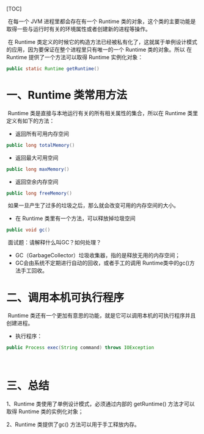 [TOC]

​	在每一个 JVM 进程里都会存在有一个 Runtime 类的对象，这个类的主要功能是取得一些与运行时有关的环境属性或者创建新的进程等操作。

​	在 Runtime 类定义的时候它的构造方法已经被私有化了，这就属于单例设计模式的应用，因为要保证在整个进程里只有唯一的一个 Runtime 类的对象。所以 在 Runtime 提供了一个方法可以取得 Runtime 实例化对象：

```java
public static Runtime getRuntime()
```

# 一、Runtime 类常用方法

​	Runtime 类是直接与本地运行有关的所有相关属性的集合，所以在 Runtime 类里定义有如下的方法：

- 返回所有可用内存空间

```java
public long totalMemory()
```

- 返回最大可用空间

```java
public long maxMemory()
```

- 返回空余内存空间

```java
public long freeMemory()
```

​	如果一旦产生了过多的垃圾之后，那么就会改变可用的内存空间的大小。

- 在 Runtime 类里有一个方法，可以释放掉垃圾空间

```java
public void gc()
```

​	面试题：请解释什么叫GC？如何处理？

- GC（GarbageCollector）垃圾收集器，指的是释放无用的内存空间；
- GC会由系统不定期进行自动的回收，或者手工的调用 Runtime类中的gc()方法手工回收。

# 二、调用本机可执行程序

​	Runtime 类还有一个更加有意思的功能，就是它可以调用本机的可执行程序并且创建进程。

- 执行程序：

```java
public Process exec(String command) throws IOException
```

​	

# 三、总结

1、Runtime 类使用了单例设计模式，必须通过内部的 getRuntime() 方法才可以取得 Runtime 类的实例化对象；

2、Runtime 类提供了gc() 方法可以用于手工释放内存。